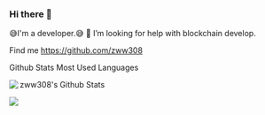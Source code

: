 ### Hi there 👋

<!--
**zww308/zww308** is a ✨ _special_ ✨ repository because its `README.md` (this file) appears on your GitHub profile.

Here are some ideas to get you started:

- 🔭 I’m currently working on ...
- 🌱 I’m currently learning ...
- 👯 I’m looking to collaborate on ...
- 🤔 I’m looking for help with ...
- 💬 Ask me about ...
- 📫 How to reach me: ...
- 😄 Pronouns: ...
- ⚡ Fun fact: ...
-->

😅I'm a developer.😅
🤔 I’m looking for help with blockchain develop.

Find me https://github.com/zww308


Github Stats Most Used Languages

<img  src="https://github-readme-stats.vercel.app/api/top-langs/?username=zww308&theme=dark&layout=compact" align='left'/>


zww308's Github Stats

<img  src="https://github-readme-stats.vercel.app/api?username=zww308&show_icons=true&theme=dark&count_private=true" align='left'/>
